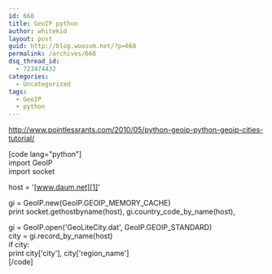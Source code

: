```yaml
---
id: 668
title: GeoIP python
author: whitekid
layout: post
guid: http://blog.woosum.net/?p=668
permalink: /archives/668
dsq_thread_id:
  - 723474432
categories:
  - Uncategorized
tags:
  - GeoIP
  - python
---
```

<http://www.pointlessrants.com/2010/05/python-geoip-python-geoip-cities-tutorial/>

[code lang="python"]  
import GeoIP  
import socket

host = '[www.daum.net][1]'

gi = GeoIP.new(GeoIP.GEOIP\_MEMORY\_CACHE)  
print socket.gethostbyname(host), gi.country\_code\_by_name(host),

gi = GeoIP.open('GeoLiteCity.dat', GeoIP.GEOIP_STANDARD)  
city = gi.record\_by\_name(host)  
if city:  
print city['city'], city['region_name']  
[/code]

 [1]: http://www.daum.net